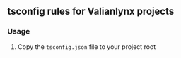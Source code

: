## tsconfig rules for Valianlynx projects
### Usage
1. Copy the `tsconfig.json` file to your project root

